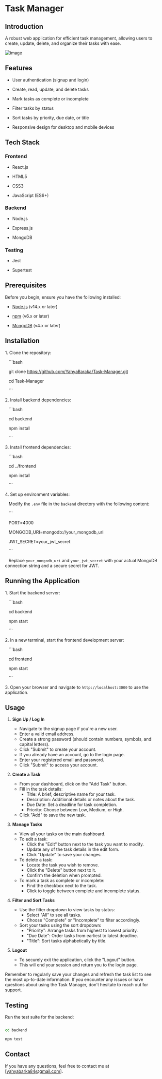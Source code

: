 # Task Manager

## Introduction

A robust web application for efficient task management, allowing users to create, update, delete, and organize their tasks with ease.


![image](https://github.com/user-attachments/assets/d2e62d2a-158e-4907-82ad-6a69b09999ad)


## Features

- User authentication (signup and login)

- Create, read, update, and delete tasks

- Mark tasks as complete or incomplete

- Filter tasks by status

- Sort tasks by priority, due date, or title

- Responsive design for desktop and mobile devices

## Tech Stack

### Frontend

- React.js

- HTML5

- CSS3

- JavaScript (ES6+)

### Backend

- Node.js

- Express.js

- MongoDB

### Testing

- Jest

- Supertest

## Prerequisites

Before you begin, ensure you have the following installed:

- [Node.js](https://nodejs.org/) (v14.x or later)

- [npm](https://www.npmjs.com/) (v6.x or later)

- [MongoDB](https://www.mongodb.com/) (v4.x or later)

## Installation

1\. Clone the repository:

   ```bash

   git clone https://github.com/YahyaBaraka/Task-Manager.git

   cd Task-Manager

   ```

2\. Install backend dependencies:

   ```bash

   cd backend

   npm install

   ```

3\. Install frontend dependencies:

   ```bash

   cd ../frontend

   npm install

   ```

4\. Set up environment variables:

   Modify the `.env` file in the `backend` directory with the following content:

   ```

   PORT=4000

   MONGODB_URI=mongodb://your_mongodb_uri

   JWT_SECRET=your_jwt_secret

   ```

   Replace `your_mongodb_uri` and `your_jwt_secret` with your actual MongoDB connection string and a secure secret for JWT.

## Running the Application

1\. Start the backend server:

   ```bash

   cd backend

   npm start

   ```

2\. In a new terminal, start the frontend development server:

   ```bash

   cd frontend

   npm start

   ```

3\. Open your browser and navigate to `http://localhost:3000` to use the application.

## Usage

1. **Sign Up / Log In**
   - Navigate to the signup page if you're a new user.
   - Enter a valid email address.
   - Create a strong password (should contain numbers, symbols, and capital letters).
   - Click "Submit" to create your account.
   - If you already have an account, go to the login page.
   - Enter your registered email and password.
   - Click "Submit" to access your account.

2. **Create a Task**
   - From your dashboard, click on the "Add Task" button.
   - Fill in the task details:
     - Title: A brief, descriptive name for your task.
     - Description: Additional details or notes about the task.
     - Due Date: Set a deadline for task completion.
     - Priority: Choose between Low, Medium, or High.
   - Click "Add" to save the new task.

3. **Manage Tasks**
   - View all your tasks on the main dashboard.
   - To edit a task:
     - Click the "Edit" button next to the task you want to modify.
     - Update any of the task details in the edit form.
     - Click "Update" to save your changes.
   - To delete a task:
     - Locate the task you wish to remove.
     - Click the "Delete" button next to it.
     - Confirm the deletion when prompted.
   - To mark a task as complete or incomplete:
     - Find the checkbox next to the task.
     - Click to toggle between complete and incomplete status.

4. **Filter and Sort Tasks**
   - Use the filter dropdown to view tasks by status:
     - Select "All" to see all tasks.
     - Choose "Complete" or "Incomplete" to filter accordingly.
   - Sort your tasks using the sort dropdown:
     - "Priority": Arrange tasks from highest to lowest priority.
     - "Due Date": Order tasks from earliest to latest deadline.
     - "Title": Sort tasks alphabetically by title.

5. **Logout**
   - To securely exit the application, click the "Logout" button.
   - This will end your session and return you to the login page.

Remember to regularly save your changes and refresh the task list to see the most up-to-date information. If you encounter any issues or have questions about using the Task Manager, don't hesitate to reach out for support.
     
## Testing

Run the test suite for the backend:

```bash

cd backend

npm test

```


## Contact

If you have any questions, feel free to contact me at [yahyabarka84@gmail.com].
